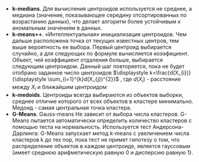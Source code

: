 - **k-medians**. Для вычисления центроидов используется не среднее, а медиана (значение, показывающее середину отсортированных по возрастанию данных), что делает алгоритм более устойчивым к аномальным значениям в данных.
- **k-means++**. «Интеллектуальная» инициализация центроидов. Чем дальше расположена точка от текущих известных центров, тем выше вероятность ее выбора. Первый центроид выбирается случайно, а для следующих по формуле вычисляется коээфициент. Объект, чей коэффициент отдаления больше, выбирается следующим центроидом. Данный шаг повторяется, пока не будет отобрано заданное число центроидов
      $\displaystyle k=\frac{d(X_{i})}{\displaystyle \sum_{i=1}^{k}d(X_{j})^{2}}$  , где $d(X_{i})$ - расстояние между $X_{i}$ и ближайшим центроидом
- **k-medoids**. Центроиды всегда выбираются из объектов выборки, среднее отличие которого от всех объектов в кластере минимально. Медоид - самая центральная точка кластера.
- **G-Means**. Gauss-means Не зависит от выбора числа кластеров. G-Means пытается автоматически определить количество кластеров с помощью теста на нормальность. Используется тест Андерсона-Дарлинга: G-Means запускает метод k-means с увеличением числа кластеров k до тех пор, пока тест не примет гипотезу о том, что распределение объектов в каждом центроиде, является гауссовым (имеет среднюю арифметическую равную 0 и дисперсию равную 1).
